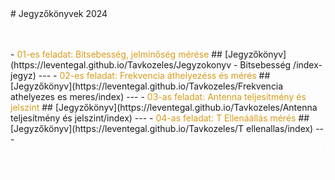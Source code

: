 <link rel="stylesheet" href="style.css">
<div class="kozepre"># Jegyzőkönyvek 2024 </div>
<marquee class="rainbow-text" behavior="scroll" direction="left" style="color: #d69b1a; font-size: 20px;">
Miskolci SZC Kandó Kálmán Informatikai Technikum / 13.E osztály.
</marquee>
<marquee class="rainbow-text" behavior="scroll" direction="right" style="rainbow: #d69b1a; font-size: 20px;">
Gál Levente Máté / 13.E osztály.
</marquee>
- <span style="color: #d69b1a;">01-es feladat: Bitsebesség, jelminőség mérése</span>
## [Jegyzőkönyv](https://leventegal.github.io/Tavkozeles/Jegyzokonyv - Bitsebesség /index-jegyz)
---
- <span style="color: #d69b1a;">02-es feladat: Frekvencia áthelyezéss és mérés</span>
## [Jegyzőkönyv](https://leventegal.github.io/Tavkozeles/Frekvencia athelyezes es meres/index)
---
- <span style="color: #d69b1a;">03-as feladat: Antenna teljesítmény és jelszint</span>
## [Jegyzőkönyv](https://leventegal.github.io/Tavkozeles/Antenna teljesítmény és jelszint/index)
---
- <span style="color: #d69b1a;">04-as feladat: T Ellenáállás mérés</span>
## [Jegyzőkönyv](https://leventegal.github.io/Tavkozeles/T ellenallas/index)
---
<marquee class="rainbow-text" behavior="scroll" direction="left" style="rainbow: #d69b1a; font-size: 20px;">
Miskolci SZC Kandó Kálmán Informatikai Technikum / 13.E osztály.
</marquee>
<marquee class="rainbow-text" behavior="scroll" direction="right" style="rainbow: #d69b1a; font-size: 20px;">
Gál Levente Máté / 13.E osztály.
</marquee>


